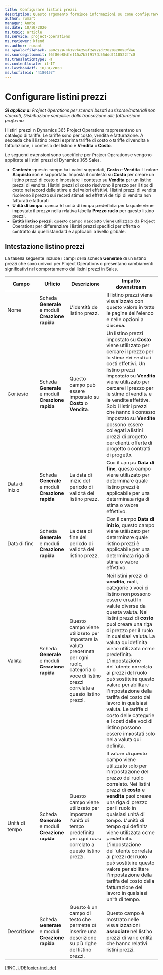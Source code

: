 ```yaml
---
title: Configurare listini prezzi
description: Questo argomento fornisce informazioni su come configurare i listini prezzi di costo e di vendita.
author: rumant
manager: Annbe
ms.date: 10/20/2020
ms.topic: article
ms.service: project-operations
ms.reviewer: kfend
ms.author: rumant
ms.openlocfilehash: 000c22944b187b6250f2e982d73020028093fde6
ms.sourcegitcommit: f6f86e80dfef15a7b5f9174b55dddf410522f7c8
ms.translationtype: HT
ms.contentlocale: it-IT
ms.lasthandoff: 10/31/2020
ms.locfileid: "4180197"
---
```

# <a name="set-up-price-lists"></a>Configurare listini prezzi

_**Si applica a:** Project Operations per scenari basati su risorse/materiali non stoccati, Distribuzione semplice: dalla transazione alla fatturazione proforma_

I listini prezzi in Dynamics 365 Project Operations rappresentano un catalogo di tariffe. Le tariffe sono per costo, vendita e fatturazione. A seconda che il listino prezzi esprima tariffe di costo o tariffe di vendita e fatturazione, il contesto del listino è **Vendita** o **Costo**.

Le seguenti estensioni sono specifiche per Project Operations e vengono applicate ai listini prezzi di Dynamics 365 Sales.

- **Contesto**: questo campo ha i valori supportati, **Costo** e **Vendita**. Il valore **Acquisto** non è supportato. Imposta il contesto su **Costo** per creare un listino prezzi di costo o impostare il contesto su **Vendita** per un listino prezzi di vendita. I listini prezzi di costo risolvono il prezzo per il tipo di costo nei record delle stime e dei valori effettivi. I listini prezzi di vendita risolvono il prezzo sui record stimati ed effettivi dei tipi di vendita non fatturati e fatturati.
- **Unità di tempo**: questa è l'unità di tempo predefinita per la quale viene impostato il prezzo nella relativa tabella **Prezzo ruolo** per questo listino prezzi.
- **Entità listino prezzi**: questo campo nascosto viene utilizzato da Project Operations per differenziare i listini prezzi specifici per offerta o contratto da quelli standard e applicabili a livello globale.

## <a name="price-list-header"></a>Intestazione listino prezzi

La tabella seguente include i campi della scheda **Generale** di un listino prezzi che sono univoci per Project Operations o presentano cambiamenti significativi nel comportamento dai listini prezzi in Sales.

| Campo | Ufficio | Descrizione | Impatto downstream |
| --- | --- | --- | --- |
| Nome | Scheda **Generale** e moduli **Creazione rapida** | L'identità del listino prezzi. | Il listino prezzi viene visualizzato con questo valore in tutte le pagine dell'elenco e nelle opzioni a discesa.|
| Contesto | Scheda **Generale** e moduli **Creazione rapida** | Questo campo può essere impostato su **Costo** o **Vendita**. | Un listino prezzi impostato su **Costo** viene utilizzato per cercare il prezzo per le stime dei costi e i costi effettivi. Un listino prezzi impostato su **Vendita** viene utilizzato per cercare il prezzo per le stime di vendita e le vendite effettive. Solo i listini prezzi che hanno il contesto impostato su **Vendite** possono essere collegati a listini prezzi di progetto per clienti, offerte di progetto o contratti di progetto. |
| Data di inizio | Scheda **Generale** e moduli **Creazione rapida** | La data di inizio del periodo di validità del listino prezzi. | Con il campo **Data di fine**, questo campo viene utilizzato per determinare quale listino prezzi è applicabile per una determinata riga di stima o valore effettivo. |
| Data di fine | Scheda **Generale** e moduli **Creazione rapida** | La data di fine del periodo di validità del listino prezzi. | Con il campo **Data di inizio**, questo campo viene utilizzato per determinare quale listino prezzi è applicabile per una determinata riga di stima o valore effettivo. |
| Valuta | Scheda **Generale** e moduli **Creazione rapida** | Questo campo viene utilizzato per impostare la valuta predefinita per ogni ruolo, categoria o voce di listino prezzi correlata a questo listino prezzi. | Nei listini prezzi di **vendita**, ruoli, categorie o voci di listino non possono essere creati in valute diverse da questa valuta. Nei listini prezzi di **costo** puoi creare una riga di prezzo per il ruolo in qualsiasi valuta. La valuta qui definita viene utilizzata come predefinita. L'impostazione dell'utente correlata ai prezzi del ruolo può sostituire questo valore per abilitare l'impostazione della tariffa del costo del lavoro in qualsiasi valuta. Le tariffe di costo delle categorie e i costi delle voci di listino possono essere impostati solo nella valuta qui definita. |
| Unità di tempo | Scheda **Generale** e moduli **Creazione rapida** | Questo campo viene utilizzato per impostare l'unità di tempo predefinita per ogni ruolo correlato a questo listino prezzi. | Il valore di questo campo viene utilizzato solo per l'impostazione del prezzo del ruolo correlato. Nei listini prezzi di **costo** e **vendita** puoi creare una riga di prezzo per il ruolo in qualsiasi unità di tempo. L'unità di tempo qui definita viene utilizzata come predefinita. L'impostazione dell'utente correlata ai prezzi del ruolo può sostituire questo valore per abilitare l'impostazione della tariffa del costo della fatturazione del lavoro in qualsiasi unità di tempo. |
| Descrizione | Scheda **Generale** e moduli **Creazione rapida** | Questo è un campo di testo che permette di inserire una descrizione su più righe del listino prezzi. | Questo campo è mostrato nelle visualizzazioni **associate** nel listino prezzi di varie entità che hanno relativi listini prezzi. |


[!INCLUDE[footer-include](../includes/footer-banner.md)]